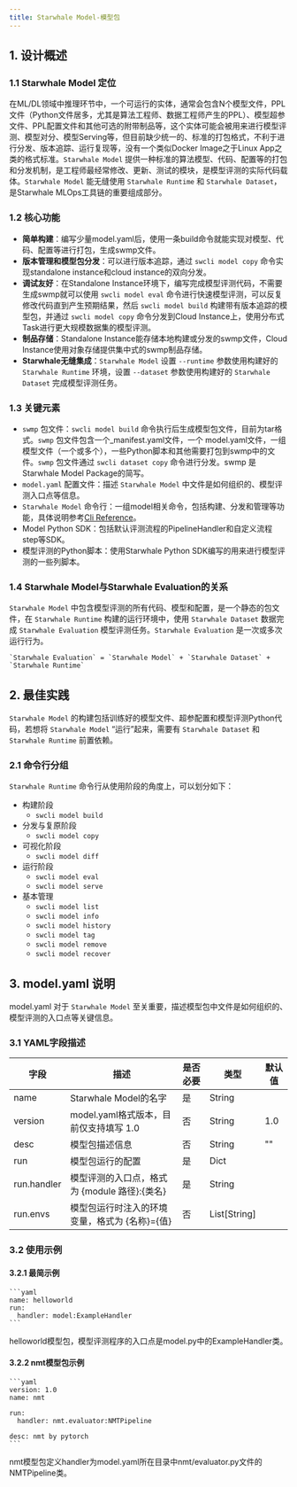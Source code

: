 ```yaml
---
title: Starwhale Model-模型包
---
```


## 1. 设计概述

### 1.1 Starwhale Model 定位

在ML/DL领域中推理环节中，一个可运行的实体，通常会包含N个模型文件，PPL文件（Python文件居多，尤其是算法工程师、数据工程师产生的PPL）、模型超参文件、PPL配置文件和其他可选的附带制品等，这个实体可能会被用来进行模型评测、模型对分、模型Serving等，但目前缺少统一的、标准的打包格式，不利于进行分发、版本追踪、运行复现等，没有一个类似Docker Image之于Linux App之类的格式标准。`Starwhale Model` 提供一种标准的算法模型、代码、配置等的打包和分发机制，是工程师最经常修改、更新、测试的模块，是模型评测的实际代码载体。`Starwhale Model` 能无缝使用 `Starwhale Runtime` 和 `Starwhale Dataset`，是Starwhale MLOps工具链的重要组成部分。

### 1.2 核心功能

- **简单构建**：编写少量model.yaml后，使用一条build命令就能实现对模型、代码、配置等进行打包，生成swmp文件。
- **版本管理和模型包分发**：可以进行版本追踪，通过 `swcli model copy` 命令实现standalone instance和cloud instance的双向分发。
- **调试友好**：在Standalone Instance环境下，编写完成模型评测代码，不需要生成swmp就可以使用 `swcli model eval` 命令进行快速模型评测，可以反复修改代码直到产生预期结果，然后 `swcli model build` 构建带有版本追踪的模型包，并通过 `swcli model copy` 命令分发到Cloud Instance上，使用分布式Task进行更大规模数据集的模型评测。
- **制品存储**：Standalone Instance能存储本地构建或分发的swmp文件，Cloud Instance使用对象存储提供集中式的swmp制品存储。
- **Starwhale无缝集成**：`Starwhale Model` 设置 `--runtime` 参数使用构建好的 `Starwhale Runtime` 环境，设置 `--dataset` 参数使用构建好的 `Starwhale Dataset` 完成模型评测任务。

### 1.3 关键元素

- `swmp` 包文件：`swcli model build` 命令执行后生成模型包文件，目前为tar格式。`swmp` 包文件包含一个_manifest.yaml文件，一个 model.yaml文件，一组模型文件（一个或多个），一些Python脚本和其他需要打包到swmp中的文件。`swmp` 包文件通过 `swcli dataset copy` 命令进行分发。swmp 是Starwhale Model Package的简写。
- `model.yaml` 配置文件：描述 `Starwhale Model` 中文件是如何组织的、模型评测入口点等信息。
- `Starwhale Model` 命令行：一组model相关命令，包括构建、分发和管理等功能，具体说明参考[Cli Reference](../reference/cli/model.md)。
- Model Python SDK：包括默认评测流程的PipelineHandler和自定义流程step等SDK。
- 模型评测的Python脚本：使用Starwhale Python SDK编写的用来进行模型评测的一些列脚本。

### 1.4 Starwhale Model与Starwhale Evaluation的关系

`Starwhale Model` 中包含模型评测的所有代码、模型和配置，是一个静态的包文件，在 `Starwhale Runtime` 构建的运行环境中，使用 `Starwhale Dataset` 数据完成 `Starwhale Evaluation` 模型评测任务。`Starwhale Evaluation` 是一次或多次运行行为。

    `Starwhale Evaluation` = `Starwhale Model` + `Starwhale Dataset` + `Starwhale Runtime`

## 2. 最佳实践

`Starwhale Model` 的构建包括训练好的模型文件、超参配置和模型评测Python代码，若想将 `Starwhale Model` “运行”起来，需要有 `Starwhale Dataset` 和 `Starwhale Runtime` 前置依赖。

### 2.1 命令行分组

`Starwhale Runtime` 命令行从使用阶段的角度上，可以划分如下：

- 构建阶段
  - `swcli model build`
- 分发与复原阶段
  - `swcli model copy`
- 可视化阶段
  - `swcli model diff`
- 运行阶段
  - `swcli model eval`
  - `swcli model serve`
- 基本管理
  - `swcli model list`
  - `swcli model info`
  - `swcli model history`
  - `swcli model tag`
  - `swcli model remove`
  - `swcli model recover`

## 3. model.yaml 说明

model.yaml 对于 `Starwhale Model` 至关重要，描述模型包中文件是如何组织的、模型评测的入口点等关键信息。

### 3.1 YAML字段描述

|字段|描述|是否必要|类型|默认值|
|---|---|-------|---|-----|
|name|Starwhale Model的名字|是|String||
|version|model.yaml格式版本，目前仅支持填写 1.0|否|String|1.0|
|desc|模型包描述信息|否|String|""|
|run|模型包运行的配置|是|Dict||
|run.handler|模型评测的入口点，格式为 {module 路径}:{类名} |是|String||
|run.envs|模型包运行时注入的环境变量，格式为 {名称}={值}|否|List[String]||

### 3.2 使用示例

#### 3.2.1 最简示例

    ```yaml
    name: helloworld
    run:
      handler: model:ExampleHandler
    ```

helloworld模型包，模型评测程序的入口点是model.py中的ExampleHandler类。

#### 3.2.2 nmt模型包示例

    ```yaml
    version: 1.0
    name: nmt

    run:
      handler: nmt.evaluator:NMTPipeline

    desc: nmt by pytorch
    ```

nmt模型包定义handler为model.yaml所在目录中nmt/evaluator.py文件的NMTPipeline类。
